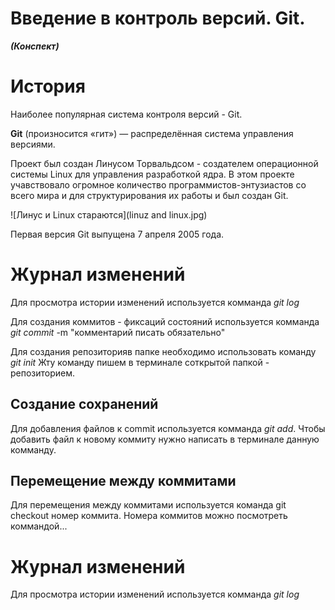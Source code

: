 # Введение в контроль версий. Git.
***(Конспект)***




# История 

Наиболее популярная система контроля версий - Git.

**Git** (произносится «гит») — распределённая система управления версиями.

Проект был создан Линусом Торвальдсом - создателем операционной системы Linux для управления разработкой ядра. В этом проекте учавствовало огромное количество программистов-энтузиастов со всего мира и для структурирования их работы и был создан Git.

![Линус и Linux стараются](linuz and linux.jpg)








Первая версия Git выпущена 7 апреля 2005 года.


# Журнал изменений
Для просмотра истории изменений используется комманда *git log*

Для создания коммитов - фиксаций состояний используется комманда *git commit* -m "комментарий писать обязательно"

Для создания репозиторияв папке необходимо использовать команду *git init* Жту команду пишем в терминале соткрытой папкой - репозиторием.

## Создание сохранений

Для добавления файлов к commit используется комманда *git add*. Чтобы добавить файл к новому коммиту нужно написать в терминале данную комманду.

## Перемещение между коммитами
Для перемещения между коммитами используется команда git checkout номер коммита. Номера коммитов можно посмотреть коммандой...


# Журнал изменений
Для просмотра истории изменений используется комманда *git log*

